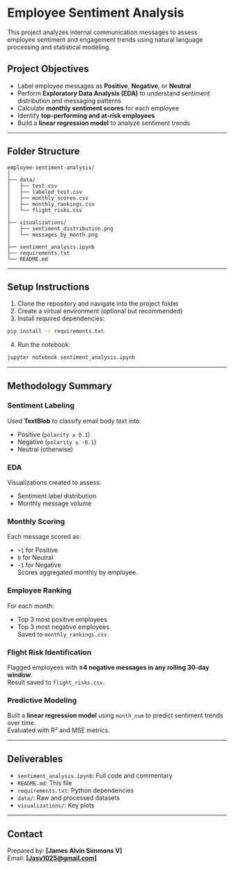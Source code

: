 # Employee Sentiment Analysis

This project analyzes internal communication messages to assess employee sentiment and engagement trends using natural language processing and statistical modeling.

## Project Objectives

- Label employee messages as **Positive**, **Negative**, or **Neutral**
- Perform **Exploratory Data Analysis (EDA)** to understand sentiment distribution and messaging patterns
- Calculate **monthly sentiment scores** for each employee
- Identify **top-performing and at-risk employees**
- Build a **linear regression model** to analyze sentiment trends

---

## Folder Structure

```
employee-sentiment-analysis/
│
├── data/
│   ├── test.csv
│   ├── labeled_test.csv
│   ├── monthly_scores.csv
│   ├── monthly_rankings.csv
│   └── flight_risks.csv
│
├── visualizations/
│   ├── sentiment_distribution.png
│   └── messages_by_month.png
│
├── sentiment_analysis.ipynb
├── requirements.txt
└── README.md
```

---

## Setup Instructions

1. Clone the repository and navigate into the project folder
2. Create a virtual environment (optional but recommended)
3. Install required dependencies:

```bash
pip install -r requirements.txt
```

4. Run the notebook:

```bash
jupyter notebook sentiment_analysis.ipynb
```

---

## Methodology Summary

### Sentiment Labeling
Used **TextBlob** to classify email body text into:
- Positive (`polarity ≥ 0.1`)
- Negative (`polarity ≤ -0.1`)
- Neutral (otherwise)

### EDA
Visualizations created to assess:
- Sentiment label distribution
- Monthly message volume

### Monthly Scoring
Each message scored as:
- `+1` for Positive
- `0` for Neutral
- `–1` for Negative  
Scores aggregated monthly by employee.

### Employee Ranking
For each month:
- Top 3 most positive employees
- Top 3 most negative employees  
Saved to `monthly_rankings.csv`.

### Flight Risk Identification
Flagged employees with **≥4 negative messages in any rolling 30-day window**.  
Result saved to `flight_risks.csv`.

### Predictive Modeling
Built a **linear regression model** using `month_num` to predict sentiment trends over time.  
Evaluated with R² and MSE metrics.

---

## Deliverables

- `sentiment_analysis.ipynb`: Full code and commentary
- `README.md`: This file
- `requirements.txt`: Python dependencies
- `data/`: Raw and processed datasets
- `visualizations/`: Key plots

---

## Contact

Prepared by: **[James Alvin Simmons V]**  
Email: **[Jasv1025@gmail.com]**